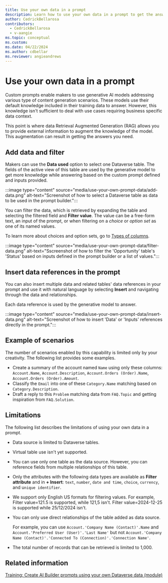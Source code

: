 ```yaml
---
title: Use your own data in a prompt
description: Learn how to use your own data in a prompt to get the answers you need.
author: CedrickBellarosa
contributors:
  - CedrickBellarosa
  - v-aangie
ms.topic: conceptual
ms.custom: 
ms.date: 04/22/2024
ms.author: cdbellar
ms.reviewer: angieandrews
---
```


# Use your own data in a prompt

Custom prompts enable makers to use generative AI models addressing various type of content generation scenarios. These models use their default knowledge included in their training data to answer. However, this knowledge isn't sufficient to deal with use cases requiring business specific data context.

This point is where data Retrieval Augmented Generation (RAG) allows you to provide external information to augment the knowledge of the model. This augmentation can result in getting the answers you need.

## Add data and filter

Makers can use the **Data used** option to select one Dataverse table. The fields of the active view of this table are used by the generative model to get more knowledge while answering based on the custom prompt defined and inputs provided.

:::image type="content" source="media/use-your-own-prompt-data/add-data.png" alt-text="Screenshot of how to select a Dataverse table as data to be used in the prompt builder.":::

You can filter the data, which is retrieved by expanding the table and selecting the filtered field and **Filter value**. The value can be a free-form text, an input of the prompt, or when filtering on a *choice* or *option set* as one of its named values.

To learn more about choices and option sets, go to [Types of columns](/power-apps/maker/data-platform/types-of-fields).

:::image type="content" source="media/use-your-own-prompt-data/filter-data.png" alt-text="Sscreenshot of how to filter the 'Opportunity' table's 'Status' based on inputs defined in the prompt builder or a list of values.":::

## Insert data references in the prompt

You can also insert multiple data and related tables' data references in your prompt and use it with natural language by selecting **Insert** and navigating through the data and relationships.

Each data reference is used by the generative model to answer.

:::image type="content" source="media/use-your-own-prompt-data/insert-data.png" alt-text="Screenshot of how to insert 'Data' or 'Inputs' references directly in the prompt.":::

## Example of scenarios

The number of scenarios enabled by this capability is limited only by your creativity. The following list provides some examples.

- Create a summary of the account named `Name` using only these columns: `Account.Name`, `Account.Description`, `Account.Orders (Order).Name`, `Account.Orders (Order).Amount`.
- Classify the `Email` into one of these `Category.Name` matching based on `Category.Description`.
- Draft a reply to this `Problem` matching data from `FAQ.Topic` and getting inspiration from `FAQ.Solution`.

## Limitations

The following list describes the limitations of using your own data in a prompt.

- Data source is limited to Dataverse tables.
- Virtual table use isn't yet supported.
- You can use only one table as the data source. However, you can reference fields from multiple relationships of this table.
- Only the attributes with the following data types are available as **Filter attribute** and in **+ Insert**: `text`, `number`, `date and time`, `choice`, `currency`, and u`nique identifier`.
- We support only English US formats for filtering values. For example, Filter value=121.5 is supported, while 121,5 isn't. Filter value=2024-12-25 is supported while 25/12/2024 isn't.
- You can only use direct relationships of the table added as data source.

    For example, you can use `Account.'Company Name (Contact)'.Name` and `Account.'Preferred User (User)'.'Last Name'` but not `Account.'Company Name (Contact)'.'Connected To (Connection)'.'Connection Name'`.

- The total number of records that can be retrieved is limited to 1,000.

## Related information

[Training: Create AI Builder prompts using your own Dataverse data (module)](/training/modules/ai-builder-grounded-prompts/)
